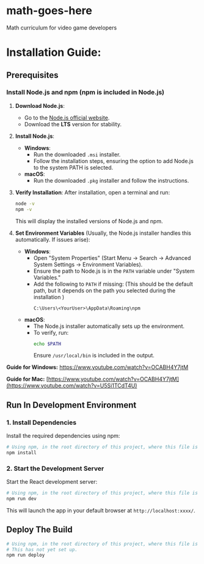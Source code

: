 # math-goes-here
Math curriculum for video game developers


# Installation Guide:


## Prerequisites

### Install Node.js and npm (npm is included in Node.js)


1. **Download Node.js**:
   - Go to the [Node.js official website]([https://nodejs.org/](https://nodejs.org/en/download/prebuilt-installer)).
   - Download the **LTS** version for stability.

2. **Install Node.js**:
   - **Windows**:
     - Run the downloaded `.msi` installer.
     - Follow the installation steps, ensuring the option to add Node.js to the system PATH is selected.
   - **macOS**:
     - Run the downloaded `.pkg` installer and follow the instructions.

3. **Verify Installation**:
   After installation, open a terminal and run:
   ```bash
   node -v
   npm -v
   ```
   This will display the installed versions of Node.js and npm.

4. **Set Environment Variables** (Usually, the Node.js installer handles this automatically. If issues arise):
   - **Windows**:
     - Open "System Properties" (Start Menu → Search → Advanced System Settings → Environment Variables).
     - Ensure the path to Node.js is in the `PATH` variable under "System Variables."
     - Add the following to `PATH` if missing: (This should be the default path, but it depends on the path you selected during the installation )
       ```plaintext
       C:\Users\<YourUser>\AppData\Roaming\npm
       ```
   - **macOS**:
     - The Node.js installer automatically sets up the environment.
     - To verify, run:
       ```bash
       echo $PATH
       ```
       Ensure `/usr/local/bin` is included in the output.

**Guide for Windows:** https://www.youtube.com/watch?v=OCABH4Y7jtM

**Guide for Mac:** [https://www.youtube.com/watch?v=OCABH4Y7jtM](https://www.youtube.com/watch?v=U5Si1TCdT4U)



## Run In Development Environment

### 1. Install Dependencies
Install the required dependencies using npm:
```bash
# Using npm, in the root directory of this project, where this file is located
npm install
```

### 2. Start the Development Server
Start the React development server:
```bash
# Using npm, in the root directory of this project, where this file is located
npm run dev
```

This will launch the app in your default browser at `http://localhost:xxxx/`.

## Deploy The Build
```bash
# Using npm, in the root directory of this project, where this file is located
# This has not yet set up.
npm run deploy
```
